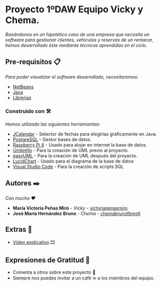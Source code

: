 # Proyecto 1ºDAW Equipo Vicky y Chema.

_Basándonos en un hipotético caso de una empresa que necesita un software para gestionar clientes, vehículos y reservas de un rentacar, hemos desarrollado éste mediante técnicas aprendidas en el ciclo._

## Pre-requisitos 📋

_Para poder visualizar el software desarrollado, necesitaremos:_

* [NetBeans](https://www.oracle.com/technetwork/es/java/javase/downloads/jdk-netbeans-jsp-3413139-esa.html/)
* [Java](https://www.java.com/es/download/)
* [Librerias](https://github.com/cifpfbmoll/proyecto-1o-daw-equipo-vicky-y-chema/tree/master/lib/jars/)

### Construido con 🛠️

_Hemos utilizado las siguientes herramientas:_

* [JCalendar](https://toedter.com/jcalendar/) - Selector de fechas para elegirlas gráficamente en Java.
* [PostgreSQL](https://www.postgresql.org/) - Gestor bases de datos.
* [Raspberry Pi 4](https://www.raspberrypi.org/) - Usado para alojar en internet la base de datos.
* [Umbrello](https://umbrello.kde.org/) - Para la creación de UML previo al proyecto.
* [easyUML](http://plugins.netbeans.org/plugin/55435/easyuml/) - Para la creación de UML después del proyecto.
* [LucidChart](https://www.lucidchart.com/) - Usado para el diagrama de la base de datos
* [Visual Studio Code](https://code.visualstudio.com/) - Para la creación de scripts SQL
 
## Autores ✒️

_Con mucho ❤️_

* **María Victoria Peñas Miró** - *Vicky* - [victoriapenasmiro](https://github.com/victoriapenasmiro/)
* **José María Hernández Bruno** - *Chema* - [chemabrunofbmoll](https://github.com/chemabrunofbmoll/)

## Extras 📰

* [Vídeo explicativo](https://youtu.be/o_EjelfxWtA/) 🎞️

## Expresiones de Gratitud 🎁

* Comenta a otros sobre este proyecto 📢
* Siempre nos puedes invitar a un café ☕ a los miembros del equipo.

